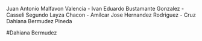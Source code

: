 Juan Antonio Malfavon Valencia - Ivan Eduardo Bustamante Gonzalez - Casseli Segundo Layza Chacon - Amilcar Jose Hernandez Rodriguez - Cruz Dahiana Bermudez Pineda

#Dahiana Bermudez 
